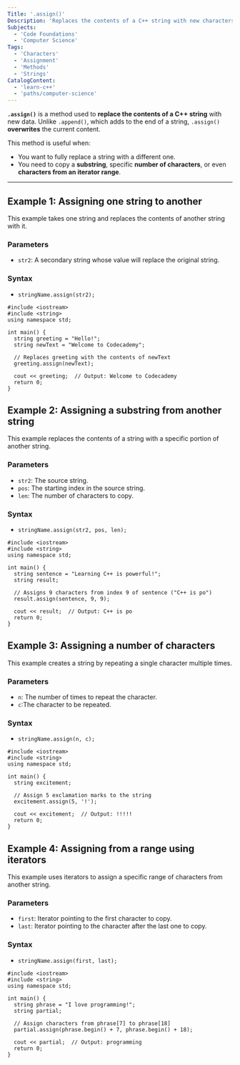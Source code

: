```yaml
---
Title: '.assign()'
Description: 'Replaces the contents of a C++ string with new characters or strings.'
Subjects:
  - 'Code Foundations'
  - 'Computer Science'
Tags:
  - 'Characters'
  - 'Assignment'
  - 'Methods'
  - 'Strings'
CatalogContent:
  - 'learn-c++'
  - 'paths/computer-science'
---
```


**`.assign()`** is a method used to **replace the contents of a C++ string** with new data. Unlike `.append()`, which adds to the end of a string, `.assign()` **overwrites** the current content.

This method is useful when:
- You want to fully replace a string with a different one.
- You need to copy a **substring**, specific **number of characters**, or even **characters from an iterator range**.

---

## Example 1: Assigning one string to another

This example takes one string and replaces the contents of another string with it.

### Parameters
- `str2`: A secondary string whose value will replace the original string.

### Syntax
- `stringName.assign(str2);`

```codebyte/cpp
#include <iostream>
#include <string>
using namespace std;

int main() {
  string greeting = "Hello!";
  string newText = "Welcome to Codecademy";

  // Replaces greeting with the contents of newText
  greeting.assign(newText);

  cout << greeting;  // Output: Welcome to Codecademy
  return 0;
}
```

## Example 2: Assigning a substring from another string

This example replaces the contents of a string with a specific portion of another string.

### Parameters
- `str2`: The source string.
- `pos`: The starting index in the source string.
- `len`: The number of characters to copy.

### Syntax
- `stringName.assign(str2, pos, len);`

```codebyte/cpp
#include <iostream>
#include <string>
using namespace std;

int main() {
  string sentence = "Learning C++ is powerful!";
  string result;

  // Assigns 9 characters from index 9 of sentence ("C++ is po")
  result.assign(sentence, 9, 9);

  cout << result;  // Output: C++ is po
  return 0;
}
```
## Example 3: Assigning a number of characters

This example creates a string by repeating a single character multiple times.

### Parameters
- `n`: The number of times to repeat the character.
- `c`:The character to be repeated.
  
### Syntax
- `stringName.assign(n, c);`

```codebyte/cpp
#include <iostream>
#include <string>
using namespace std;

int main() {
  string excitement;

  // Assign 5 exclamation marks to the string
  excitement.assign(5, '!');

  cout << excitement;  // Output: !!!!!
  return 0;
}
```
## Example 4: Assigning from a range using iterators

This example uses iterators to assign a specific range of characters from another string.

### Parameters
- `first`: Iterator pointing to the first character to copy.
- `last`: Iterator pointing to the character after the last one to copy.
  
### Syntax
- `stringName.assign(first, last);`

```codebyte/cpp
#include <iostream>
#include <string>
using namespace std;

int main() {
  string phrase = "I love programming!";
  string partial;

  // Assign characters from phrase[7] to phrase[18]
  partial.assign(phrase.begin() + 7, phrase.begin() + 18);

  cout << partial;  // Output: programming
  return 0;
}
```



